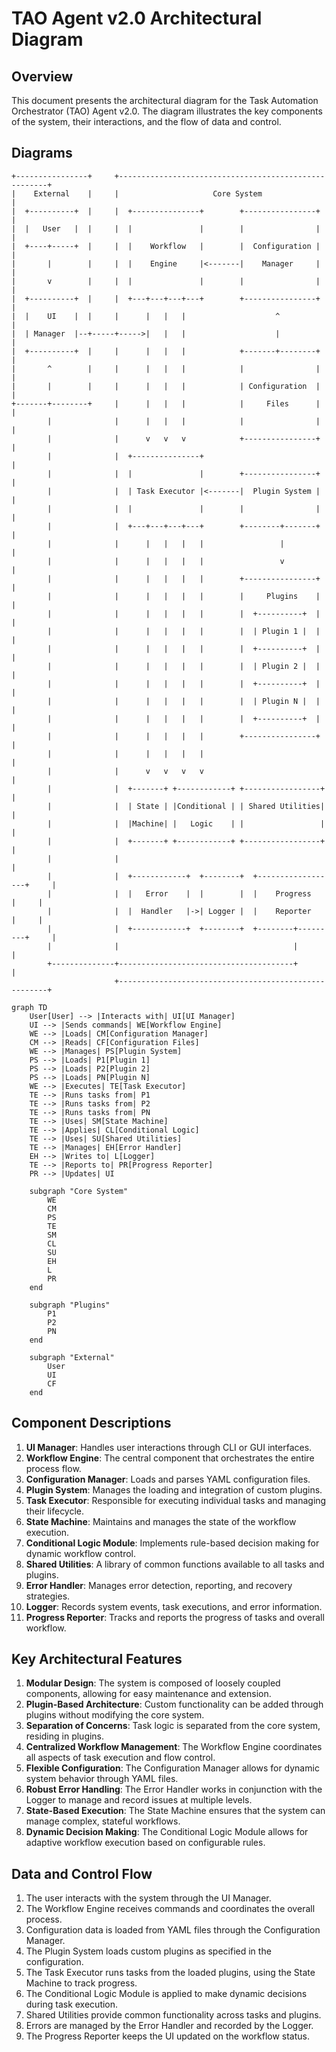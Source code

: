 # TAO Agent v2.0 Architectural Diagram

## Overview

This document presents the architectural diagram for the Task Automation Orchestrator (TAO) Agent v2.0. The diagram illustrates the key components of the system, their interactions, and the flow of data and control.

## Diagrams

```
+----------------+     +------------------------------------------------------+
|    External    |     |                     Core System                       |
|  +----------+  |     |  +---------------+        +----------------+          |
|  |   User   |  |     |  |               |        |                |          |
|  +----+-----+  |     |  |    Workflow   |        |  Configuration |          |
|       |        |     |  |    Engine     |<-------|    Manager     |          |
|       v        |     |  |               |        |                |          |
|  +----------+  |     |  +---+---+---+---+        +----------------+          |
|  |    UI    |  |     |      |   |   |                    ^                   |
|  | Manager  |--+-----+----->|   |   |                    |                   |
|  +----------+  |     |      |   |   |            +-------+--------+          |
|       ^        |     |      |   |   |            |                |          |
|       |        |     |      |   |   |            | Configuration  |          |
+-------+--------+     |      |   |   |            |     Files      |          |
        |              |      |   |   |            |                |          |
        |              |      v   v   v            +----------------+          |
        |              |  +---------------+                                    |
        |              |  |               |        +----------------+          |
        |              |  | Task Executor |<-------|  Plugin System |          |
        |              |  |               |        |                |          |
        |              |  +---+---+---+---+        +--------+-------+          |
        |              |      |   |   |   |                 |                  |
        |              |      |   |   |   |                 v                  |
        |              |      |   |   |   |        +----------------+          |
        |              |      |   |   |   |        |     Plugins    |          |
        |              |      |   |   |   |        |  +----------+  |          |
        |              |      |   |   |   |        |  | Plugin 1 |  |          |
        |              |      |   |   |   |        |  +----------+  |          |
        |              |      |   |   |   |        |  | Plugin 2 |  |          |
        |              |      |   |   |   |        |  +----------+  |          |
        |              |      |   |   |   |        |  | Plugin N |  |          |
        |              |      |   |   |   |        |  +----------+  |          |
        |              |      |   |   |   |        +----------------+          |
        |              |      |   |   |   |                                    |
        |              |      v   v   v   v                                    |
        |              |  +-------+ +------------+ +-----------------+         |
        |              |  | State | |Conditional | | Shared Utilities|         |
        |              |  |Machine| |   Logic    | |                 |         |
        |              |  +-------+ +------------+ +-----------------+         |
        |              |                                                       |
        |              |  +------------+  +--------+  +------------------+     |
        |              |  |   Error    |  |        |  |    Progress      |     |
        |              |  |  Handler   |->| Logger |  |    Reporter      |     |
        |              |  +------------+  +--------+  +--------+---------+     |
        |              |                                       |               |
        +--------------+---------------------------------------+               |
                       +------------------------------------------------------+
```

```mermaid
graph TD
    User[User] --> |Interacts with| UI[UI Manager]
    UI --> |Sends commands| WE[Workflow Engine]
    WE --> |Loads| CM[Configuration Manager]
    CM --> |Reads| CF[Configuration Files]
    WE --> |Manages| PS[Plugin System]
    PS --> |Loads| P1[Plugin 1]
    PS --> |Loads| P2[Plugin 2]
    PS --> |Loads| PN[Plugin N]
    WE --> |Executes| TE[Task Executor]
    TE --> |Runs tasks from| P1
    TE --> |Runs tasks from| P2
    TE --> |Runs tasks from| PN
    TE --> |Uses| SM[State Machine]
    TE --> |Applies| CL[Conditional Logic]
    TE --> |Uses| SU[Shared Utilities]
    TE --> |Manages| EH[Error Handler]
    EH --> |Writes to| L[Logger]
    TE --> |Reports to| PR[Progress Reporter]
    PR --> |Updates| UI

    subgraph "Core System"
        WE
        CM
        PS
        TE
        SM
        CL
        SU
        EH
        L
        PR
    end

    subgraph "Plugins"
        P1
        P2
        PN
    end

    subgraph "External"
        User
        UI
        CF
    end
```

## Component Descriptions

1. **UI Manager**: Handles user interactions through CLI or GUI interfaces.
2. **Workflow Engine**: The central component that orchestrates the entire process flow.
3. **Configuration Manager**: Loads and parses YAML configuration files.
4. **Plugin System**: Manages the loading and integration of custom plugins.
5. **Task Executor**: Responsible for executing individual tasks and managing their lifecycle.
6. **State Machine**: Maintains and manages the state of the workflow execution.
7. **Conditional Logic Module**: Implements rule-based decision making for dynamic workflow control.
8. **Shared Utilities**: A library of common functions available to all tasks and plugins.
9. **Error Handler**: Manages error detection, reporting, and recovery strategies.
10. **Logger**: Records system events, task executions, and error information.
11. **Progress Reporter**: Tracks and reports the progress of tasks and overall workflow.

## Key Architectural Features

1. **Modular Design**: The system is composed of loosely coupled components, allowing for easy maintenance and extension.
2. **Plugin-Based Architecture**: Custom functionality can be added through plugins without modifying the core system.
3. **Separation of Concerns**: Task logic is separated from the core system, residing in plugins.
4. **Centralized Workflow Management**: The Workflow Engine coordinates all aspects of task execution and flow control.
5. **Flexible Configuration**: The Configuration Manager allows for dynamic system behavior through YAML files.
6. **Robust Error Handling**: The Error Handler works in conjunction with the Logger to manage and record issues at multiple levels.
7. **State-Based Execution**: The State Machine ensures that the system can manage complex, stateful workflows.
8. **Dynamic Decision Making**: The Conditional Logic Module allows for adaptive workflow execution based on configurable rules.

## Data and Control Flow

1. The user interacts with the system through the UI Manager.
2. The Workflow Engine receives commands and coordinates the overall process.
3. Configuration data is loaded from YAML files through the Configuration Manager.
4. The Plugin System loads custom plugins as specified in the configuration.
5. The Task Executor runs tasks from the loaded plugins, using the State Machine to track progress.
6. The Conditional Logic Module is applied to make dynamic decisions during task execution.
7. Shared Utilities provide common functionality across tasks and plugins.
8. Errors are managed by the Error Handler and recorded by the Logger.
9. The Progress Reporter keeps the UI updated on the workflow status.
